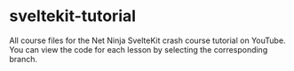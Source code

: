 # sveltekit-tutorial
All course files for the Net Ninja SvelteKit crash course tutorial on YouTube.
You can view the code for each lesson by selecting the corresponding branch.

